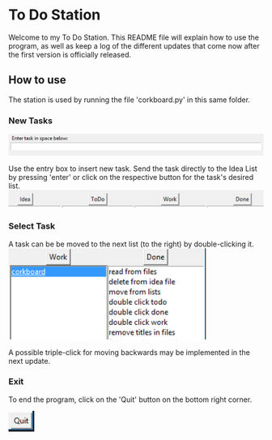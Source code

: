 # To Do Station

Welcome to my To Do Station. This README file will explain how to use the program,
as well as keep a log of the different updates that come now after the first version
is officially released. 


## How to use

The station is used by running the file 'corkboard.py' in this same folder.


### New Tasks
![](images/enter_task.PNG)

Use the entry box to insert new task. Send the task directly to the Idea List by pressing
'enter' or click on the respective button for the task's desired list. 
![](images/buttons.PNG)


### Select Task

A task can be be moved to the next list (to the right) by double-clicking it. 
![](images/doubleclick.PNG)

A possible triple-click for moving backwards may be implemented in the next update.


### Exit

To end the program, click on the 'Quit' button on the bottom right corner.


![](images/quit.PNG)
